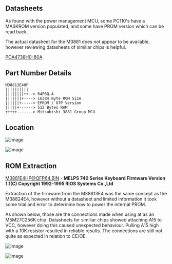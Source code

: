 ## Datasheets ##

As found with the  power management MCU,  some PC110's  have a MASKROM version populated,  and some have PROM version which can be read back.

The actual datasheet for the M3881   does not appear to be available,  however reviewing datasheets of similiar chips is helpful.

[PCA4738H0-80A](/Components/U6-M38224E4HP/PCA4738H.pdf)


## Part Number Details ##
```
M38813E4HP
||||||||||
||||||||++--> 64P6Q-A
|||||||+----> 16384 Byte ROM Size 
||||||+-----> EPROM / OTP Version
|||||+------> 512 Bytes RAM
+++++-------> Mitsubishi 3881 Group MCU
```

## Location ##

![image](https://github.com/user-attachments/assets/75d7d57d-3b6d-42b6-a599-fa1e0b315e55)

![image](https://github.com/user-attachments/assets/18fbbbcb-55ce-4dbd-80cf-8aaa6c8dd9de)

## ROM Extraction ##

[M3881E4HP@QFP64.BIN](/Flash/M38813E4HP/M38813E4HP@QFP64.bin) - **MELPS 740 Series Keyboard Firmware Version 1.1(C) Copyright 1992-1995 RIOS Systems Co.,Ltd**

Extraction of the firmware from the M38813E4 was the same concept as the M38824E4,  however without a datasheet and limited information it took some trial and error to determine how to power the internal PROM.

As shown below, those are the connections made when using at as an M5M27C256K chip.    Datasheets for similiar  chips showed attaching A15 to VCC, however doing this caused unexpected behaviour.   Pulling A15 high with a 10K resistor resulted in reliable results.  The connections are still not quite as expected in relation to CE/OE.   

![image](https://github.com/user-attachments/assets/b446d97c-5ab2-43ac-837a-550ea7de3277)

![image](https://github.com/user-attachments/assets/b918c431-c520-4f86-8f6d-f8bbc8276454)




